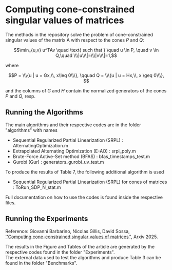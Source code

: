 # Computing cone-constrained singular values of matrices

The methods in the repository solve the problem of cone-constrained singular values of the matrix A with respect to the cones $P$ and $Q$: 

$$\min_{u,v} u^TAv \quad \text{ such that } \quad u \in P, \quad v \in Q,\quad  \\\|u\\\|=\\\|v\\\|=1,$$   

where

$$P = \\\{u | u = Gx,\\, x\leq 0\\\}, \qquad Q = \\\{u | u = Hx,\\, x \geq 0\\\}, $$

and the columns of $G$ and $H$ contain the normalized generators of the cones $P$ and $Q$, resp. 


## Running the Algorithms

The main algorithms and their respective codes are in the folder "algorithms" with names

 -  Sequential Regularized Partial Linearization (SRPL) :  AlternatingOptimization.m
 -  Extrapolated Alternating Optimization (E-AO) :  srpl_poly.m
 -  Brute-Force Active-Set method (BFAS) :  bfas_timestamps_test.m
 -  Gurobi (Gur) :  generators_gurobi_uv_test.m
 
 To produce the results of Table 7, the following additional algorithm is used
 
 -  Sequential Regularized Partial Linearization (SRPL) for cones of matrices : ToRun_SDP_N_stat.m
 
 Full documentation on how to use the codes is found inside the respective files.
 
## Running the Experiments

Reference: Giovanni Barbarino, Nicolas Gillis, David Sossa, <br>
<a href="https://arxiv.org/abs/2504.04069">''Computing cone-constrained singular values of matrices''</a>, Arxiv 2025. 
 
 The results in the Figure and Tables of the article are generated by the respective codes found in the folder "Experiments". <br>
 The external data used to test the algorithms and produce Table 3 can be found in the folder "Benchmarks".
 
 
 
 

 
 
